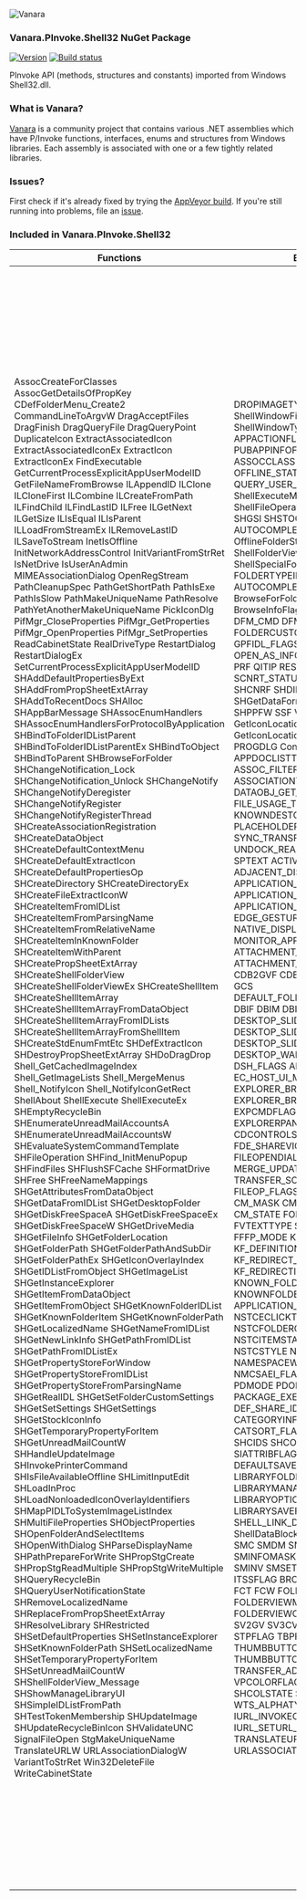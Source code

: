 ﻿![Vanara](https://raw.githubusercontent.com/dahall/Vanara/master/docs/icons/VanaraHeading.png)
### **Vanara.PInvoke.Shell32 NuGet Package**
[![Version](https://img.shields.io/nuget/v/Vanara.PInvoke.Shell32?label=NuGet&style=flat-square)](https://github.com/dahall/Vanara/releases)
[![Build status](https://img.shields.io/appveyor/build/dahall/vanara?label=AppVeyor%20build&style=flat-square)](https://ci.appveyor.com/project/dahall/vanara)

PInvoke API (methods, structures and constants) imported from Windows Shell32.dll.

### **What is Vanara?**

[Vanara](https://github.com/dahall/Vanara) is a community project that contains various .NET assemblies which have P/Invoke functions, interfaces, enums and structures from Windows libraries. Each assembly is associated with one or a few tightly related libraries.

### **Issues?**

First check if it's already fixed by trying the [AppVeyor build](https://ci.appveyor.com/nuget/vanara-prerelease).
If you're still running into problems, file an [issue](https://github.com/dahall/Vanara/issues).

### **Included in Vanara.PInvoke.Shell32**

Functions | Enumerations | Structures | Interfaces
--- | --- | --- | ---
AssocCreateForClasses AssocGetDetailsOfPropKey CDefFolderMenu_Create2 CommandLineToArgvW DragAcceptFiles DragFinish DragQueryFile DragQueryPoint DuplicateIcon ExtractAssociatedIcon ExtractAssociatedIconEx ExtractIcon ExtractIconEx FindExecutable GetCurrentProcessExplicitAppUserModelID GetFileNameFromBrowse ILAppendID ILClone ILCloneFirst ILCombine ILCreateFromPath ILFindChild ILFindLastID ILFree ILGetNext ILGetSize ILIsEqual ILIsParent ILLoadFromStreamEx ILRemoveLastID ILSaveToStream InetIsOffline InitNetworkAddressControl InitVariantFromStrRet IsNetDrive IsUserAnAdmin MIMEAssociationDialog OpenRegStream PathCleanupSpec PathGetShortPath PathIsExe PathIsSlow PathMakeUniqueName PathResolve PathYetAnotherMakeUniqueName PickIconDlg PifMgr_CloseProperties PifMgr_GetProperties PifMgr_OpenProperties PifMgr_SetProperties ReadCabinetState RealDriveType RestartDialog RestartDialogEx SetCurrentProcessExplicitAppUserModelID SHAddDefaultPropertiesByExt SHAddFromPropSheetExtArray SHAddToRecentDocs SHAlloc SHAppBarMessage SHAssocEnumHandlers SHAssocEnumHandlersForProtocolByApplication SHBindToFolderIDListParent SHBindToFolderIDListParentEx SHBindToObject SHBindToParent SHBrowseForFolder SHChangeNotification_Lock SHChangeNotification_Unlock SHChangeNotify SHChangeNotifyDeregister SHChangeNotifyRegister SHChangeNotifyRegisterThread SHCreateAssociationRegistration SHCreateDataObject SHCreateDefaultContextMenu SHCreateDefaultExtractIcon SHCreateDefaultPropertiesOp SHCreateDirectory SHCreateDirectoryEx SHCreateFileExtractIconW SHCreateItemFromIDList SHCreateItemFromParsingName SHCreateItemFromRelativeName SHCreateItemInKnownFolder SHCreateItemWithParent SHCreatePropSheetExtArray SHCreateShellFolderView SHCreateShellFolderViewEx SHCreateShellItem SHCreateShellItemArray SHCreateShellItemArrayFromDataObject SHCreateShellItemArrayFromIDLists SHCreateShellItemArrayFromShellItem SHCreateStdEnumFmtEtc SHDefExtractIcon SHDestroyPropSheetExtArray SHDoDragDrop Shell_GetCachedImageIndex Shell_GetImageLists Shell_MergeMenus Shell_NotifyIcon Shell_NotifyIconGetRect ShellAbout ShellExecute ShellExecuteEx SHEmptyRecycleBin SHEnumerateUnreadMailAccountsA SHEnumerateUnreadMailAccountsW SHEvaluateSystemCommandTemplate SHFileOperation SHFind_InitMenuPopup SHFindFiles SHFlushSFCache SHFormatDrive SHFree SHFreeNameMappings SHGetAttributesFromDataObject SHGetDataFromIDList SHGetDesktopFolder SHGetDiskFreeSpaceA SHGetDiskFreeSpaceEx SHGetDiskFreeSpaceW SHGetDriveMedia SHGetFileInfo SHGetFolderLocation SHGetFolderPath SHGetFolderPathAndSubDir SHGetFolderPathEx SHGetIconOverlayIndex SHGetIDListFromObject SHGetImageList SHGetInstanceExplorer SHGetItemFromDataObject SHGetItemFromObject SHGetKnownFolderIDList SHGetKnownFolderItem SHGetKnownFolderPath SHGetLocalizedName SHGetNameFromIDList SHGetNewLinkInfo SHGetPathFromIDList SHGetPathFromIDListEx SHGetPropertyStoreForWindow SHGetPropertyStoreFromIDList SHGetPropertyStoreFromParsingName SHGetRealIDL SHGetSetFolderCustomSettings SHGetSetSettings SHGetSettings SHGetStockIconInfo SHGetTemporaryPropertyForItem SHGetUnreadMailCountW SHHandleUpdateImage SHInvokePrinterCommand SHIsFileAvailableOffline SHLimitInputEdit SHLoadInProc SHLoadNonloadedIconOverlayIdentifiers SHMapPIDLToSystemImageListIndex SHMultiFileProperties SHObjectProperties SHOpenFolderAndSelectItems SHOpenWithDialog SHParseDisplayName SHPathPrepareForWrite SHPropStgCreate SHPropStgReadMultiple SHPropStgWriteMultiple SHQueryRecycleBin SHQueryUserNotificationState SHRemoveLocalizedName SHReplaceFromPropSheetExtArray SHResolveLibrary SHRestricted SHSetDefaultProperties SHSetInstanceExplorer SHSetKnownFolderPath SHSetLocalizedName SHSetTemporaryPropertyForItem SHSetUnreadMailCountW SHShellFolderView_Message SHShowManageLibraryUI SHSimpleIDListFromPath SHTestTokenMembership SHUpdateImage SHUpdateRecycleBinIcon SHValidateUNC SignalFileOpen StgMakeUniqueName TranslateURLW URLAssociationDialogW VariantToStrRet Win32DeleteFile WriteCabinetState                                                                         | DROPIMAGETYPE FD_FLAGS ShellWindowFindWindowOptions ShellWindowTypeConstants TI_FLAGS APPACTIONFLAGS APPINFODATAFLAGS PUBAPPINFOFLAGS ABE ABM ABN ABS ASSOCCLASS NIF NIIF NIM NIN NIS OFFLINE_STATUS PRINTACTION QUERY_USER_NOTIFICATION_STATE ShellExecuteMaskFlags ShellFileOperation SHERB SHGFI SHGNLI SHGSI SHSTOCKICONID AUTOCOMPLETEOPTIONS OfflineFolderStatus ShellFolderViewOptions ShellSpecialFolderConstants BHID FOLDERTYPEID AUTOCOMPLETELISTOPTIONS BrowseForFolderMessages BrowseInfoFlag CLOSEPROPS CSIDL DFM_CMD DFM FCS FOLDERCUSTOMSETTINGSMASK GPFIDL_FLAGS MM OFASI OPEN_AS_INFO_FLAGS OPENPROPS PCS PRF QITIP RESTRICTIONS SCNRT_STATUS SHARD SHCNE SHCNF SHCNRF SHDID SHFMT_ID SHFMT_OPT SHGetDataFormat SHGFP SHIL SHOP SHPPFW SSF VALIDATEUNC GetIconLocationFlags GetIconLocationResultFlags PDTIMER PROGDLG ControlPanelItem CPVIEW APPDOCLISTTYPE ARCONTENT ASSOC_FILTER ASSOCIATIONLEVEL ASSOCIATIONTYPE DATAOBJ_GET_ITEM_FLAGS FILE_USAGE_TYPE KNOWNDESTCATEGORY OF_CAP PLACEHOLDER_STATES SLGP SVGIO SYNC_TRANSFER_STATUS UNDOCK_REASON SPBEGINF SPINITF SPTEXT ACTIVATEOPTIONS ADJACENT_DISPLAY_EDGES APPLICATION_VIEW_MIN_WIDTH APPLICATION_VIEW_ORIENTATION APPLICATION_VIEW_STATE EDGE_GESTURE_KIND NATIVE_DISPLAY_ORIENTATION MONITOR_APP_VISIBILITY ATTACHMENT_ACTION ATTACHMENT_PROMPT CDBE_ACTIONS CDB2GVF CDB2N CDBOSC CMF CMIC GCS DEFAULT_FOLDER_MENU_RESTRICTIONS DBIF DBIM DBIMF DESKTOP_SLIDESHOW_DIRECTION DESKTOP_SLIDESHOW_OPTIONS DESKTOP_SLIDESHOW_STATE DESKTOP_WALLPAPER_POSITION DSH_FLAGS AHE_TYPE EC_HOST_UI_MODE EXPLORER_BROWSER_FILL_FLAGS EXPLORER_BROWSER_OPTIONS EXPCMDFLAGS EXPCMDSTATE EXPLORERPANESTATE IEIFLAG CDCONTROLSTATEF FDAP FDE_SHAREVIOLATION_RESPONSE FILEOPENDIALOGOPTIONS MERGE_UPDATE_STATUS TRANSFER_SOURCE_FLAGS FILEOP_FLAGS CM_ENUM_FLAGS CM_MASK CM_SET_WIDTH_VALUE CM_STATE FOLDERLOGICALVIEWMODE FVTEXTTYPE SORTDIRECTION FFFP_MODE KF_CATEGORY KF_DEFINITION_FLAGS KF_REDIRECT_FLAGS KF_REDIRECTION_CAPABILITIES KNOWN_FOLDER_FLAG KNOWNFOLDERID APPLICATION_VIEW_SIZE_PREFERENCE NSTCECLICKTYPE NSTCEHITTEST NSTCFOLDERCAPABILITIES NSTCGNI NSTCITEMSTATE NSTCROOTSTYLE NSTCSTYLE NSTCSTYLE2 NAMESPACEWALKFLAG NMCII_FLAGS NMCSAEI_FLAGS NWMF OPPROGDLGF PDMODE PDOPSTATUS SPACTION PACKAGE_EXECUTION_STATE DEF_SHARE_ID SHARE_ROLE CATEGORYINFO_FLAGS CATSORT_FLAGS FOLDER_ENUM_MODE SHCIDS SHCONTF SHGDNF ISIOI SFGAO SIATTRIBFLAGS SICHINTF SIGDN SIIGBF DEFAULTSAVEFOLDERTYPE LIBRARYFOLDERFILTER LIBRARYMANAGEDIALOGOPTIONS LIBRARYOPTIONFLAGS LIBRARYSAVEFLAGS SHELL_LINK_DATA_FLAGS ShellDataBlockSignature SLR_FLAGS SMC SMDM SMINFOFLAGS SMINFOMASK SMINFOTYPE SMINIT SMINV SMSET EXPPS IRTIR_TASK ITSSFLAG BROWSERFRAMEOPTIONS FCT FCW FOLDERFLAGS FOLDERVIEWMODE FOLDERVIEWOPTIONS SBSP SFVM SV2GV SV3CVW3_FLAGS SVSIF SVUIA STPFLAG TBPFLAG THUMBBUTTONFLAGS THUMBBUTTONMASK TRANSFER_ADVISE_STATE VPCOLORFLAGS VPWATERMARKFLAGS SHCOLSTATE STRRET_TYPE WTS_ALPHATYPE IURL_INVOKECOMMAND_FLAGS IURL_SETURL_FLAGS TRANSLATEURL_IN_FLAGS URLASSOCIATIONDIALOG_IN_FLAGS                                              | CIDA DROPDESCRIPTION DROPFILES FILE_ATTRIBUTES_ARRAY FILEDESCRIPTOR FILEGROUPDESCRIPTOR NETRESOURCE NRESARRAY SHDRAGIMAGE NOTIFICATION_USER_INPUT_DATA APPCATEGORYINFO APPCATEGORYINFOLIST APPINFODATA PUBAPPINFO SLOWAPPINFO APPBARDATA ASSOCIATIONELEMENT NOTIFYICONDATA NOTIFYICONIDENTIFIER SHELLEXECUTEINFO SHFILEINFO SHFILEOPSTRUCT SHQUERYRBINFO SHSTOCKICONINFO BROWSEINFO QCMINFO DFMICS CABINETSTATE CSFV DATABLOCKHEADER DEFCONTEXTMENU EXP_DARWIN_LINK EXP_SPECIAL_FOLDER EXP_SZ_LINK HLOCK HPIF HPSXA NT_CONSOLE_PROPS NT_FE_CONSOLE_PROPS OPENASINFO PROPPRG SFV_CREATE SHARDAPPIDINFO SHARDAPPIDINFOIDLIST SHARDAPPIDINFOLINK SHChangeNotifyEntry SHDESCRIPTIONID SHELLFLAGSTATE SHELLSTATE SHFOLDERCUSTOMSETTINGS CMINVOKECOMMANDINFOEX DESKBANDINFO COMDLG_FILTERSPEC CM_COLUMNINFO SORTCOLUMN KNOWNFOLDER_DEFINITION NSTCCUSTOMDRAW PERSIST_FOLDER_TARGET_INFO PREVIEWHANDLERFRAMEINFO CATEGORY_INFO EXTRASEARCH SHELL_ITEM_RESOURCE SMDATA FOLDERSETTINGS PFOLDERSETTINGS SV2CVW2_PARAMS THUMBBUTTON ITEMIDLIST SHELLDETAILS SHITEMID STRRET URLINVOKECOMMANDINFO                                                                                                                                                                                                    | IDestinationStreamFactory IShellWindows ITranscodeImage IInputPanelConfiguration IInputPanelInvocationConfiguration INotificationActivationCallback IObjectArray IObjectCollection IAppPublisher IEnumPublishedApps IPublishedApp IPublishedApp2 IShellApp DFConstraint DShellFolderViewEvents Folder Folder2 Folder3 FolderItem FolderItem2 FolderItems FolderItems2 FolderItems3 FolderItemVerb FolderItemVerbs IAutoComplete IAutoComplete2 IFileSearchBand IFolderViewOC INewWDEvents IShellDispatch IShellDispatch2 IShellDispatch3 IShellDispatch4 IShellDispatch5 IShellDispatch6 IShellFolderViewDual IShellFolderViewDual2 IShellFolderViewDual3 IShellLinkDual IShellLinkDual2 IWebWizardHost IWebWizardHost2 IACList IACList2 ICurrentWorkingDirectory IObjMgr IExtractIconA IExtractIconW IProgressDialog IOpenControlPanel IApplicationAssociationRegistration IApplicationDestinations IApplicationDocumentLists IDefaultExtractIconInit IEnumIDList IEnumFullIDList IFileIsInUse IFileSystemBindData IFileSystemBindData2 IPersistIDList IQueryInfo IAccessibilityDockingService IAccessibilityDockingServiceCallback IAccessibleObject IActionProgress IActionProgressDialog IAppActivationUIInfo IApplicationActivationManager IApplicationDesignModeSettings IApplicationDesignModeSettings2 IAppVisibility IAppVisibilityEvents IAssocHandler IAssocHandlerInvoker IEnumAssocHandlers IAttachmentExecute IAutoCompleteDropDown ICDBurn ICDBurnExt ICommDlgBrowser ICommDlgBrowser3 IFolderFilter IFolderFilterSite IContextMenu IContextMenu2 IContextMenu3 IContextMenuCB ICopyHookA ICopyHookW ICreateProcessInputs ICreatingProcess IDataObjectProvider IDataTransferManagerInterop IDefaultFolderMenuInitialize IDelegateFolder IDeskBand IDeskBand2 IDesktopWallpaper IDockingWindow IDragSourceHelper IDragSourceHelper2 IDropTargetHelper IEnumerableView IEnumReadyCallback IEnumObjects IExecuteCommand IExecuteCommandHost IExecuteCommandApplicationHostEnvironment IInitializeCommand IExplorerBrowser IExplorerBrowserEvents IEnumExplorerCommand IExplorerCommand IExplorerCommandProvider IExplorerCommandState IExplorerPaneVisibility IExtractImage IExtractImage2 IFileDialog IFileDialog2 IFileDialogControlEvents IFileDialogCustomize IFileDialogEvents IFileOpenDialog IFileOperationProgressSink IFileSaveDialog IFileSyncMergeHandler IModalWindow IFileOperation IColumnManager IFolderView IFolderView2 IFolderViewHost IFolderViewSettings IResultsFolder IFrameworkInputPane IFrameworkInputPaneHandler IHandlerActivationHost IHandlerInfo IHandlerInfo2 IDynamicHWHandler IHWEventHandler IHWEventHandler2 IQueryCancelAutoPlay IQueryContinue IUserNotification2 IUserNotificationCallback IImageRecompress IInitializeWithBindCtx IInitializeWithFile IInitializeWithItem IInitializeWithPropertyStore IInitializeWithStream IInitializeWithWindow IInputObject IInputObject2 IInputObjectSite IInsertItem IItemNameLimits IKnownFolder IKnownFolderManager ILaunchSourceAppUserModelId ILaunchSourceViewSizePreference ILaunchTargetViewSizePreference ILaunchTargetMonitor INameSpaceTreeAccessible INameSpaceTreeControl INameSpaceTreeControl2 INameSpaceTreeControlDropHandler INameSpaceTreeControlEvents INameSpaceTreeControlFolderCapabilities INamespaceWalk INamespaceWalkCB INamespaceWalkCB2 INewMenuClient INewWindowManager IObjectProvider IObjectWithAppUserModelId IObjectWithBackReferences IObjectWithCancelEvent IObjectWithProgId IObjectWithSelection IIOCancelInformation IOperationsProgressDialog IPackageDebugSettings IPackageDebugSettings2 IPackageExecutionStateChangeNotification IParentAndItem IPersistFolder IPersistFolder2 IPersistFolder3 IPreviewHandler IPreviewHandlerFrame IPreviewHandlerVisuals IPreviousVersionsInfo ICurrentItem IDelegateItem IDisplayItem IIdentityName IPreviewItem IRelatedItem ITransferMediumItem IViewStateIdentityItem IRemoteComputer ISearchBoxInfo IProfferService IServiceProvider ISharingConfigurationManager IShellExtInit ICategorizer ICategoryProvider IEnumExtraSearch IObjectWithFolderEnumMode IShellFolder IShellFolder2 IShellIcon IShellIconOverlayIdentifier IEnumShellItems IParseAndCreateItem IShellItem IShellItem2 IShellItemArray IShellItemImageFactory IShellItemFilter IEnumResources IShellItemResources IShellLibrary IResolveShellLink IShellLinkDataList IShellLinkW IShellMenu IShellMenuCallback IShellPropSheetExt IRunnableTask IShellTaskScheduler IBrowserFrameOptions IFolderViewOptions IShellBrowser IShellFolderViewCB IShellView IShellView2 IShellView3 IStartMenuPinnedList IStorageProviderBanners IStorageProviderCopyHook IStreamAsync IStreamUnbufferedInfo ICustomDestinationList ITaskbarList ITaskbarList2 ITaskbarList3 ITaskbarList4 IThumbnailHandlerFactory ITransferAdviseSink ITransferDestination ITransferSource IUpdateIDList IUserAccountChangeCallback IUserNotification IVirtualDesktopManager IVisualProperties IStorageProviderPropertyHandler IStorageProviderHandler IThumbnailProvider IUniformResourceLocator 
